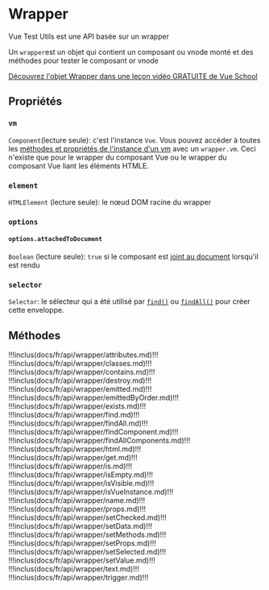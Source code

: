 # Wrapper

Vue Test Utils est une API basée sur un wrapper

Un `wrapper`est un objet qui contient un composant ou vnode monté et des méthodes pour tester le composant or vnode

<div class="vueschool"><a href="https://vueschool.io/lessons/the-wrapper-object?friend=vuejs" target="_blank" rel="sponsored noopener" title="Learn about the Wrapper object in a FREE video lesson from Vue School">Découvrez l'objet Wrapper dans une leçon vidéo GRATUITE de Vue School</a></div>

## Propriétés

### `vm`

`Component`(lecture seule): c'est l'instance `Vue`. Vous pouvez accéder à toutes les [méthodes et propriétés de l'instance d'un vm](https://vuejs.org/v2/api/#Instance-Properties) avec un `wrapper.vm`. Ceci n'existe que pour le wrapper du composant Vue ou le wrapper du composant Vue liant les éléments HTMLE.

### `element`

`HTMLElement` (lecture seule): le nœud DOM racine du wrapper

### `options`

#### `options.attachedToDocument`

`Boolean` (lecture seule): `true` si le composant est [joint au document](../options.md) lorsqu'il est rendu

### `selector`

`Selector`: le sélecteur qui a été utilisé par [`find()`](./find.md) ou [`findAll()`](./findAll.md) pour créer cette enveloppe.

## Méthodes

!!!inclus(docs/fr/api/wrapper/attributes.md)!!!
!!!inclus(docs/fr/api/wrapper/classes.md)!!!
!!!inclus(docs/fr/api/wrapper/contains.md)!!!
!!!inclus(docs/fr/api/wrapper/destroy.md)!!!
!!!inclus(docs/fr/api/wrapper/emitted.md)!!!
!!!inclus(docs/fr/api/wrapper/emittedByOrder.md)!!!
!!!inclus(docs/fr/api/wrapper/exists.md)!!!
!!!inclus(docs/fr/api/wrapper/find.md)!!!
!!!inclus(docs/fr/api/wrapper/findAll.md)!!!
!!!inclus(docs/fr/api/wrapper/findComponent.md)!!!
!!!inclus(docs/fr/api/wrapper/findAllComponents.md)!!!
!!!inclus(docs/fr/api/wrapper/html.md)!!!
!!!inclus(docs/fr/api/wrapper/get.md)!!!
!!!inclus(docs/fr/api/wrapper/is.md)!!!
!!!inclus(docs/fr/api/wrapper/isEmpty.md)!!!
!!!inclus(docs/fr/api/wrapper/isVisible.md)!!!
!!!inclus(docs/fr/api/wrapper/isVueInstance.md)!!!
!!!inclus(docs/fr/api/wrapper/name.md)!!!
!!!inclus(docs/fr/api/wrapper/props.md)!!!
!!!inclus(docs/fr/api/wrapper/setChecked.md)!!!
!!!inclus(docs/fr/api/wrapper/setData.md)!!!
!!!inclus(docs/fr/api/wrapper/setMethods.md)!!!
!!!inclus(docs/fr/api/wrapper/setProps.md)!!!
!!!inclus(docs/fr/api/wrapper/setSelected.md)!!!
!!!inclus(docs/fr/api/wrapper/setValue.md)!!!
!!!inclus(docs/fr/api/wrapper/text.md)!!!
!!!inclus(docs/fr/api/wrapper/trigger.md)!!!
